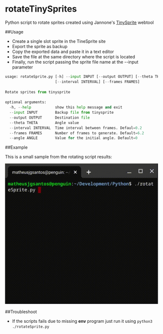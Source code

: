 # rotateTinySprites
Python script to rotate sprites created using Jannone's [TinySprite](http://msx.jannone.org/tinysprite/tinysprite.html) webtool

##Usage

 - Create a single slot sprite in the TineSprite site
 - Export the sprite as backup
 - Copy the exported data and paste it in a text editor
 - Save the file at the same directory where the script is located
 - Finally, run the script passing the sprite file name at the --input parameter

```./rotateSprite.py --help
usage: rotateSprite.py [-h] --input INPUT [--output OUTPUT] [--theta THETA]
                       [--interval INTERVAL] [--frames FRAMES]

Rotate sprites from tinysprite

optional arguments:
  -h, --help           show this help message and exit
  --input INPUT        Backup file from tinysprite
  --output OUTPUT      Destination file
  --theta THETA        Angle value
  --interval INTERVAL  Time interval between frames. Defaul=0.2
  --frames FRAMES      Number of frames to generate. Default=6.2
  --angle ANGLE        Value for the initial angle. Default=0
```


##Example

This is a small sample from the rotating script results:

![Rotating plane](pics/rotating_plane.gif)

##Troubleshoot

 - If the scripts fails due to missing **env** program just run it using `python3 ./rotateSprite.py`
